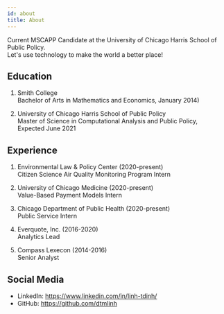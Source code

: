 ```yaml
---
id: about
title: About
---
```

Current MSCAPP Candidate at the University of Chicago Harris School of Public Policy.\
Let's use technology to make the world a better place!

## Education
1. Smith College\
Bachelor of Arts in Mathematics and Economics, January 2014)

2. University of Chicago Harris School of Public Policy\
Master of Science in Computational Analysis and Public Policy, Expected June 2021

## Experience
1. Environmental Law & Policy Center (2020-present)\
Citizen Science Air Quality Monitoring Program Intern

2. University of Chicago Medicine (2020-present)\
Value-Based Payment Models Intern

3. Chicago Department of Public Health (2020-present)\
Public Service Intern

4. Everquote, Inc. (2016-2020)\
Analytics Lead

5. Compass Lexecon (2014-2016)\
Senior Analyst

## Social Media

- LinkedIn: https://www.linkedin.com/in/linh-tdinh/
- GitHub: https://github.com/dtmlinh

